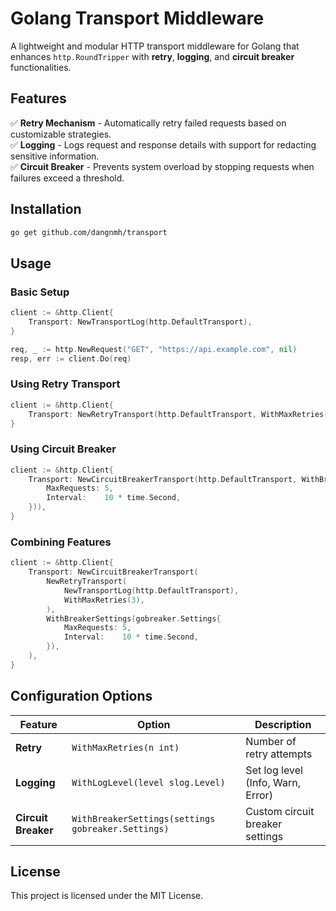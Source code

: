 # Golang Transport Middleware

A lightweight and modular HTTP transport middleware for Golang that enhances `http.RoundTripper` with **retry**, **logging**, and **circuit breaker** functionalities.

## Features

✅ **Retry Mechanism** - Automatically retry failed requests based on customizable strategies.  
✅ **Logging** - Logs request and response details with support for redacting sensitive information.  
✅ **Circuit Breaker** - Prevents system overload by stopping requests when failures exceed a threshold.  

## Installation

```sh
go get github.com/dangnmh/transport
```

## Usage

### Basic Setup

```go
client := &http.Client{
    Transport: NewTransportLog(http.DefaultTransport),
}

req, _ := http.NewRequest("GET", "https://api.example.com", nil)
resp, err := client.Do(req)
```

### Using Retry Transport

```go
client := &http.Client{
    Transport: NewRetryTransport(http.DefaultTransport, WithMaxRetries(3)),
}
```

### Using Circuit Breaker

```go
client := &http.Client{
    Transport: NewCircuitBreakerTransport(http.DefaultTransport, WithBreakerSettings(gobreaker.Settings{
        MaxRequests: 5,
        Interval:    10 * time.Second,
    })),
}
```

### Combining Features

```go
client := &http.Client{
    Transport: NewCircuitBreakerTransport(
        NewRetryTransport(
            NewTransportLog(http.DefaultTransport),
            WithMaxRetries(3),
        ),
        WithBreakerSettings(gobreaker.Settings{
            MaxRequests: 5,
            Interval:    10 * time.Second,
        }),
    ),
}
```

## Configuration Options

| Feature        | Option | Description |
|---------------|--------|-------------|
| **Retry** | `WithMaxRetries(n int)` | Number of retry attempts |
| **Logging** | `WithLogLevel(level slog.Level)` | Set log level (Info, Warn, Error) |
| **Circuit Breaker** | `WithBreakerSettings(settings gobreaker.Settings)` | Custom circuit breaker settings |

## License

This project is licensed under the MIT License.

